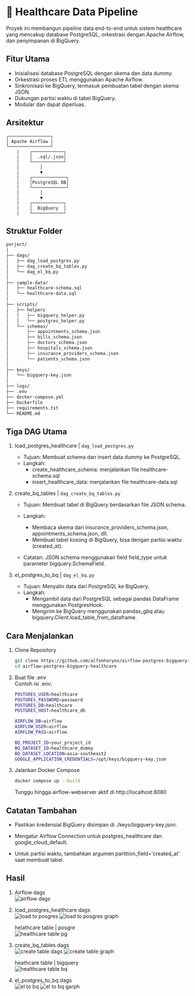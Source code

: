 # 🏥 Healthcare Data Pipeline
Proyek ini membangun pipeline data end-to-end untuk sistem healthcare yang mencakup database PostgreSQL, orkestrasi dengan Apache Airflow, dan penyimpanan di BigQuery.

## Fitur Utama
- Inisialisasi database PostgreSQL dengan skema dan data dummy.
- Orkestrasi proses ETL menggunakan Apache Airflow.
- Sinkronisasi ke BigQuery, termasuk pembuatan tabel dengan skema JSON.
- Dukungan partisi waktu di tabel BigQuery.
- Modular dan dapat diperluas.

## Arsitektur
```
┌────────────────┐
│ Apache Airflow |
└────────────────┘
    |    ┌────────────┐
    |    │  .sql/.json│
    |    └────────────┘ 
    |        │
    |        ▼
    |    ┌─────────────┐      
    |    │PostgreSQL DB│      
    |    └─────────────┘      
    |        │
    |        ▼
    |    ┌────────────┐
    |    │  BigQuery  │
    |    └────────────┘    

```

## Struktur Folder
```bash
porject/
│
├── dags/
│   ├── dag_load_postgres.py             
│   ├── dag_create_bq_tables.py            
│   └── dag_el_bq.py             
│
├── sample-data/
│   ├── healthcare-schema.sql                  
│   └── healthcare-data.sql                    
│
├── scripts/
│   ├── helpers                
│   │   ├── bigquery_helper.py                 
│   │   └── postgres_helper.py                     
│   └── schemas/
│       ├── appointments_schema.json
│       ├── bills_schema.json
│       ├── doctors_schema.json
│       ├── hospitals_schema.json
│       ├── insurance_providers_schema.json
│       └── patients_schema.json               
│
├── keys/
│   └── bigquery-key.json                       
│
├── logs/
├── .env
├── docker-compose.yml
├── Dockerfile
├── requirements.txt
└── README.md
```


## Tiga DAG Utama
1. load_postgres_healthcare | `dag_load_postgres.py`    
    - Tujuan: Membuat schema dan insert data dummy ke PostgreSQL.
    - Langkah:        
       - create_healthcare_schema: menjalankan file healthcare-schema.sql       
       - insert_healthcare_data: menjalankan file healthcare-data.sql

2. create_bq_tables | `dag_create_bq_tables.py`    
    - Tujuan: Membuat tabel di BigQuery berdasarkan file JSON schema.
    - Langkah:        
        - Membaca skema dari insurance_providers_schema.json, appointments_schema.json, dll.        
        - Membuat tabel kosong di BigQuery, bisa dengan partisi waktu (created_at).

    - Catatan: JSON schema menggunakan field field_type untuk parameter bigquery.SchemaField.

3. el_postgres_to_bq | `dag_el_bq.py`
    - Tujuan: Menyalin data dari PostgreSQL ke BigQuery.
    - Langkah:
        - Mengambil data dari PostgreSQL sebagai pandas DataFrame menggunakan PostgresHook.
        - Mengirim ke BigQuery menggunakan pandas_gbq atau bigquery.Client.load_table_from_dataframe.

## Cara Menjalankan
1. Clone Repository
    ```bash
    git clone https://github.com/alfonharyos/airflow-postgres-bigquery-healthcare.git
    cd airflow-postgres-bigquery-healthcare
    ```

2. Buat file .env       
    Contoh isi .env:
    ```bash
    POSTGRES_USER=healthcare
    POSTGRES_PASSWORD=password
    POSTGRES_DB=healthcare
    POSTGRES_HOST=healthcare_db

    AIRFLOW_DB=airflow
    AIRFLOW_USER=airflow
    AIRFLOW_PASS=airflow

    BQ_PROJECT_ID=your_project_id
    BQ_DATASET_ID=healthcare_dummy
    BQ_DATASET_LOCATION=asia-southeast2
    GOOGLE_APPLICATION_CREDENTIALS=/opt/keys/bigquery-key.json
    ```
3. Jalankan Docker Compose
    ```bash
    docker compose up --build
    ```
    Tunggu hingga airflow-webserver aktif di http://localhost:8080


## Catatan Tambahan
- Pastikan kredensial BigQuery disimpan di ./keys/bigquery-key.json.

- Mengatur Airflow Connection untuk postgres_healthcare dan google_cloud_default.

- Untuk partisi waktu, tambahkan argumen partition_field='created_at' saat membuat tabel.


## Hasil
1. Airflow dags        
    ![airflow dags](./imgs/dag-airflow.png)

2. load_postgres_healthcare dags        
    ![load to posgres](./imgs/dag-load-posgres-success-1.png)
    ![load to posgres graph](./imgs/dag-load-posgres-success-2.png)
    
    helathcare table | posgre           
    ![healthcare table pg](./imgs/posgres-db-tables.png)

3. create_bq_tables dags        
    ![create table dags](./imgs/dag-create-bq-table-success-1.png)
    ![create table graph](./imgs/dag-create-bq-table-success-2.png)

    heathcare table | bigquery           
    ![healthcare table bq](./imgs/bq-tables.png)

4. el_postgres_to_bq dags        
    ![el to bq](./imgs/dag-el-to-bq-success-1.png)
    ![el to bq garph](./imgs/dag-el-to-bq-success-2.png)

